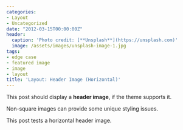 ```yaml
---
categories:
- Layout
- Uncategorized
date: "2012-03-15T00:00:00Z"
header:
  caption: 'Photo credit: [**Unsplash**](https://unsplash.com)'
  image: /assets/images/unsplash-image-1.jpg
tags:
- edge case
- featured image
- image
- layout
title: 'Layout: Header Image (Horizontal)'
---
```


This post should display a **header image**, if the theme supports it.

Non-square images can provide some unique styling issues.

This post tests a horizontal header image.